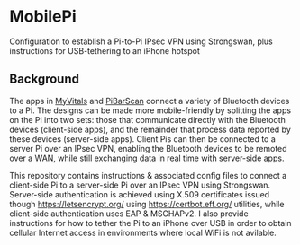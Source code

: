 # MobilePi
Configuration to establish a Pi-to-Pi IPsec VPN using Strongswan, plus instructions for USB-tethering to an iPhone hotspot
## Background
The apps in [MyVitals](https://github.com/glmck13/MyVitals) and [PiBarScan](https://github.com/glmck13/PiBarScan) connect a variety of Bluetooth devices to a Pi.  The designs can be made more mobile-friendly by splitting the apps on the Pi into two sets: those that communicate directly with the Bluetooth devices (client-side apps), and the remainder that process data reported by these devices (server-side apps).  Client Pis can then be connected to a server Pi over an IPsec VPN, enabling the Bluetooth devices to be remoted over a WAN, while still exchanging data in real time with server-side apps.

This repository contains instructions & associated config files to connect a client-side Pi to a server-side Pi over an IPsec VPN using Strongswan.  Server-side authentication is achieved using X.509 certificates issued though https://letsencrypt.org/ using https://certbot.eff.org/ utilities, while client-side authentication uses EAP & MSCHAPv2.  I also provide instructions for how to tether the Pi to an iPhone over USB in order to obtain cellular Internet access in environments where local WiFi is not avilable.

